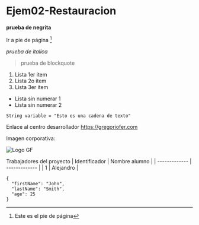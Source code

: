 # Ejem02-Restauracion
**prueba de negrita**

Ir a pie de página [^1]

*prueba de italica*
> prueba de blockquote
1. Lista 1er item
2. Lista 2o item
3. Lista 3er item
- Lista sin numerar 1
- Lista sin numerar 2

  
`String variable = "Esto es una cadena de texto"`

Enlace al centro desarrollador https://gregoriofer.com

Imagen corporativa:

![Logo GF](https://gregoriofer.com/logo.jpg)

Trabajadores del proyecto
| Identificador | Nombre alumno |
| ------------- | ------------- |
| 1 | Alejandro |


```
{
  "firstName": "John",
  "lastName": "Smith",
  "age": 25
}
```


[^1]: Este es el pie de página
